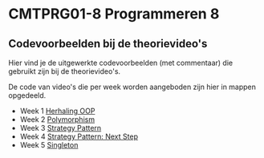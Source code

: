 # CMTPRG01-8 Programmeren 8
## Codevoorbeelden bij de theorievideo's

Hier vind je de uitgewerkte codevoorbeelden (met commentaar) die gebruikt zijn bij de theorievideo's. 

De code van video's die per week worden aangeboden zijn hier in mappen opgedeeld. 

- Week 1 [Herhaling OOP](week1)
- Week 2 [Polymorphism](week2)
- Week 3 [Strategy Pattern](week3)
- Week 4 [Strategy Pattern: Next Step](week4)
- Week 5 [Singleton](week5)
